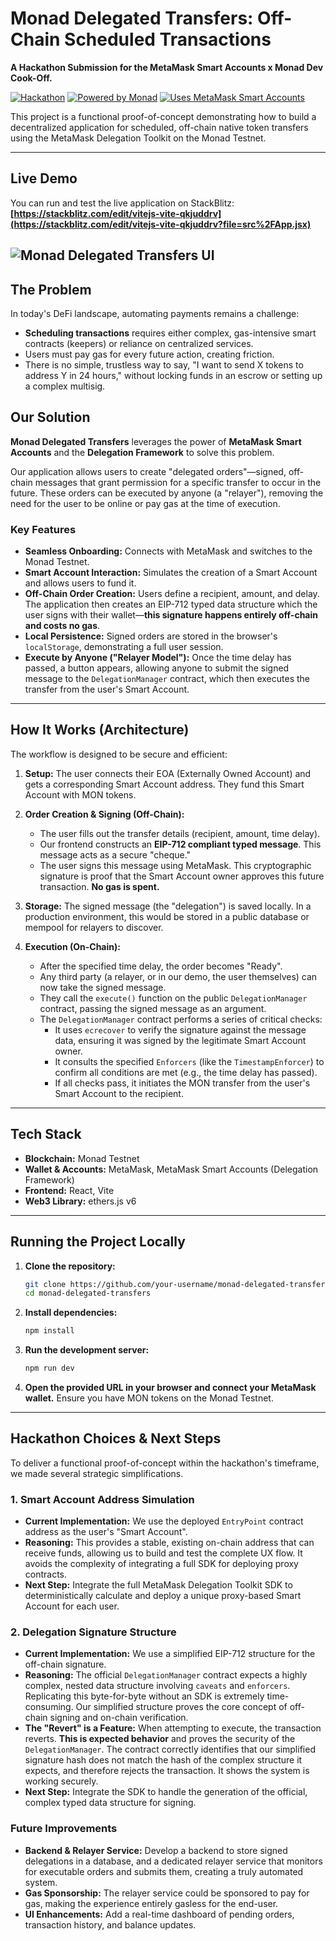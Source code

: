 # Monad Delegated Transfers: Off-Chain Scheduled Transactions

**A Hackathon Submission for the MetaMask Smart Accounts x Monad Dev Cook-Off.**

[![Hackathon](https://img.shields.io/badge/Hackathon-MetaMask%20x%20Monad-blueviolet)](https://www.hackquest.io/hackathons/MetaMask-Smart-Accounts-x-Monad-Dev-Cook-Off)
[![Powered by Monad](https://img.shields.io/badge/Powered%20By-Monad-green)](https://docs.monad.xyz/)
[![Uses MetaMask Smart Accounts](https://img.shields.io/badge/Uses-MetaMask%20Smart%20Accounts-orange)](https://docs.metamask.io/delegation-toolkit/)

This project is a functional proof-of-concept demonstrating how to build a decentralized application for scheduled, off-chain native token transfers using the MetaMask Delegation Toolkit on the Monad Testnet.

---

## Live Demo

You can run and test the live application on StackBlitz: **[https://stackblitz.com/edit/vitejs-vite-qkjuddrv](https://stackblitz.com/edit/vitejs-vite-qkjuddrv?file=src%2FApp.jsx)**

![Monad Delegated Transfers UI](https://i.imgur.com/ht6MqYV.png)
---

## The Problem

In today's DeFi landscape, automating payments remains a challenge:
*   **Scheduling transactions** requires either complex, gas-intensive smart contracts (keepers) or reliance on centralized services.
*   Users must pay gas for every future action, creating friction.
*   There is no simple, trustless way to say, "I want to send X tokens to address Y in 24 hours," without locking funds in an escrow or setting up a complex multisig.

## Our Solution

**Monad Delegated Transfers** leverages the power of **MetaMask Smart Accounts** and the **Delegation Framework** to solve this problem.

Our application allows users to create "delegated orders"—signed, off-chain messages that grant permission for a specific transfer to occur in the future. These orders can be executed by anyone (a "relayer"), removing the need for the user to be online or pay gas at the time of execution.

### Key Features

*   **Seamless Onboarding:** Connects with MetaMask and switches to the Monad Testnet.
*   **Smart Account Interaction:** Simulates the creation of a Smart Account and allows users to fund it.
*   **Off-Chain Order Creation:** Users define a recipient, amount, and delay. The application then creates an EIP-712 typed data structure which the user signs with their wallet—**this signature happens entirely off-chain and costs no gas**.
*   **Local Persistence:** Signed orders are stored in the browser's `localStorage`, demonstrating a full user session.
*   **Execute by Anyone ("Relayer Model"):** Once the time delay has passed, a button appears, allowing anyone to submit the signed message to the `DelegationManager` contract, which then executes the transfer from the user's Smart Account.

---

## How It Works (Architecture)

The workflow is designed to be secure and efficient:

1.  **Setup:** The user connects their EOA (Externally Owned Account) and gets a corresponding Smart Account address. They fund this Smart Account with MON tokens.

2.  **Order Creation & Signing (Off-Chain):**
    *   The user fills out the transfer details (recipient, amount, time delay).
    *   Our frontend constructs an **EIP-712 compliant typed message**. This message acts as a secure "cheque."
    *   The user signs this message using MetaMask. This cryptographic signature is proof that the Smart Account owner approves this future transaction. **No gas is spent.**

3.  **Storage:** The signed message (the "delegation") is saved locally. In a production environment, this would be stored in a public database or mempool for relayers to discover.

4.  **Execution (On-Chain):**
    *   After the specified time delay, the order becomes "Ready".
    *   Any third party (a relayer, or in our demo, the user themselves) can now take the signed message.
    *   They call the `execute()` function on the public `DelegationManager` contract, passing the signed message as an argument.
    *   The `DelegationManager` contract performs a series of critical checks:
        *   It uses `ecrecover` to verify the signature against the message data, ensuring it was signed by the legitimate Smart Account owner.
        *   It consults the specified `Enforcers` (like the `TimestampEnforcer`) to confirm all conditions are met (e.g., the time delay has passed).
        *   If all checks pass, it initiates the MON transfer from the user's Smart Account to the recipient.

---

## Tech Stack

*   **Blockchain:** Monad Testnet
*   **Wallet & Accounts:** MetaMask, MetaMask Smart Accounts (Delegation Framework)
*   **Frontend:** React, Vite
*   **Web3 Library:** ethers.js v6

---

## Running the Project Locally

1.  **Clone the repository:**
    ```bash
    git clone https://github.com/your-username/monad-delegated-transfers.git
    cd monad-delegated-transfers
    ```
2.  **Install dependencies:**
    ```bash
    npm install
    ```
3.  **Run the development server:**
    ```bash
    npm run dev
    ```
4.  **Open the provided URL in your browser and connect your MetaMask wallet.** Ensure you have MON tokens on the Monad Testnet.

---

## Hackathon Choices & Next Steps

To deliver a functional proof-of-concept within the hackathon's timeframe, we made several strategic simplifications.

### 1. Smart Account Address Simulation

*   **Current Implementation:** We use the deployed `EntryPoint` contract address as the user's "Smart Account".
*   **Reasoning:** This provides a stable, existing on-chain address that can receive funds, allowing us to build and test the complete UX flow. It avoids the complexity of integrating a full SDK for deploying proxy contracts.
*   **Next Step:** Integrate the full MetaMask Delegation Toolkit SDK to deterministically calculate and deploy a unique proxy-based Smart Account for each user.

### 2. Delegation Signature Structure

*   **Current Implementation:** We use a simplified EIP-712 structure for the off-chain signature.
*   **Reasoning:** The official `DelegationManager` contract expects a highly complex, nested data structure involving `caveats` and `enforcers`. Replicating this byte-for-byte without an SDK is extremely time-consuming. Our simplified structure proves the core concept of off-chain signing and on-chain verification.
*   **The "Revert" is a Feature:** When attempting to execute, the transaction reverts. **This is expected behavior** and proves the security of the `DelegationManager`. The contract correctly identifies that our simplified signature hash does not match the hash of the complex structure it expects, and therefore rejects the transaction. It shows the system is working securely.
*   **Next Step:** Integrate the SDK to handle the generation of the official, complex typed data structure for signing.

### Future Improvements

*   **Backend & Relayer Service:** Develop a backend to store signed delegations in a database, and a dedicated relayer service that monitors for executable orders and submits them, creating a truly automated system.
*   **Gas Sponsorship:** The relayer service could be sponsored to pay for gas, making the experience entirely gasless for the end-user.
*   **UI Enhancements:** Add a real-time dashboard of pending orders, transaction history, and balance updates.
